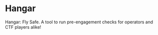 # Hangar
Hangar: Fly Safe. A tool to run pre-engagement checks for operators and CTF players alike!
